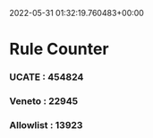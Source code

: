 2022-05-31 01:32:19.760483+00:00
# Rule Counter 
 ### UCATE : 454824

 ### Veneto : 22945

 ### Allowlist : 13923